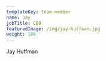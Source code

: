 ```yaml
---
templateKey: team-member
name: Jay
jobTitle: CEO
featuredImage: /img/jay-huffman.jpg
weight: 100
---
```

Jay Huffman
